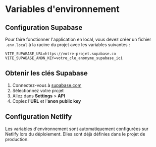 # Variables d'environnement

## Configuration Supabase

Pour faire fonctionner l'application en local, vous devez créer un fichier `.env.local` à la racine du projet avec les variables suivantes :

```env
VITE_SUPABASE_URL=https://votre-projet.supabase.co
VITE_SUPABASE_ANON_KEY=votre_cle_anonyme_supabase_ici
```

## Obtenir les clés Supabase

1. Connectez-vous à [supabase.com](https://supabase.com)
2. Sélectionnez votre projet
3. Allez dans **Settings** > **API**
4. Copiez l'**URL** et l'**anon public key**

## Configuration Netlify

Les variables d'environnement sont automatiquement configurées sur Netlify lors du déploiement. Elles sont déjà définies dans le projet de production. 